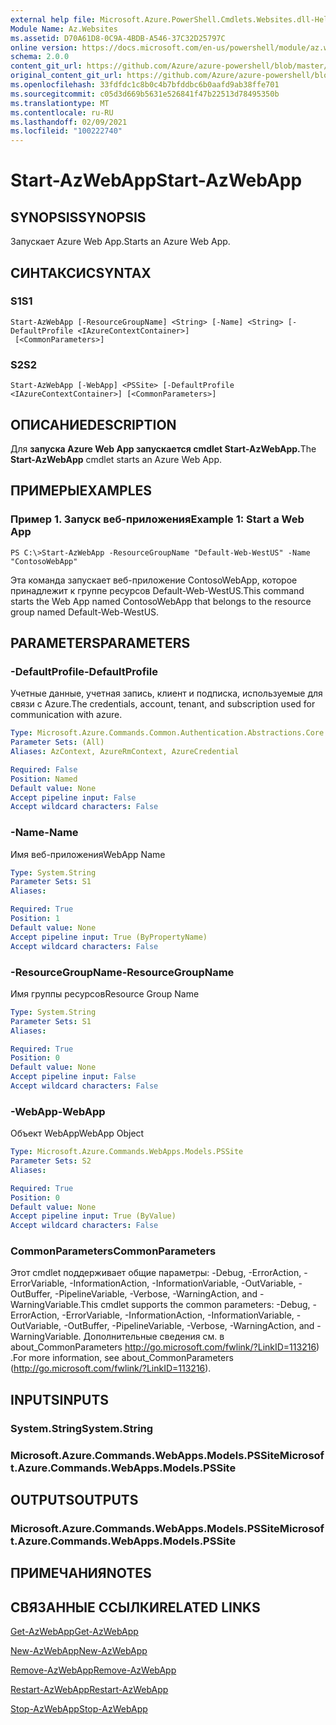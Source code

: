 ```yaml
---
external help file: Microsoft.Azure.PowerShell.Cmdlets.Websites.dll-Help.xml
Module Name: Az.Websites
ms.assetid: D70A61D8-0C9A-4BDB-A546-37C32D25797C
online version: https://docs.microsoft.com/en-us/powershell/module/az.websites/start-azwebapp
schema: 2.0.0
content_git_url: https://github.com/Azure/azure-powershell/blob/master/src/Websites/Websites/help/Start-AzWebApp.md
original_content_git_url: https://github.com/Azure/azure-powershell/blob/master/src/Websites/Websites/help/Start-AzWebApp.md
ms.openlocfilehash: 33fdfdc1c8b0c4b7bfddbc6b0aafd9ab38ffe701
ms.sourcegitcommit: c05d3d669b5631e526841f47b22513d78495350b
ms.translationtype: MT
ms.contentlocale: ru-RU
ms.lasthandoff: 02/09/2021
ms.locfileid: "100222740"
---
```

# <span data-ttu-id="98c0a-101">Start-AzWebApp</span><span class="sxs-lookup"><span data-stu-id="98c0a-101">Start-AzWebApp</span></span>

## <span data-ttu-id="98c0a-102">SYNOPSIS</span><span class="sxs-lookup"><span data-stu-id="98c0a-102">SYNOPSIS</span></span>
<span data-ttu-id="98c0a-103">Запускает Azure Web App.</span><span class="sxs-lookup"><span data-stu-id="98c0a-103">Starts an Azure Web App.</span></span>

## <span data-ttu-id="98c0a-104">СИНТАКСИС</span><span class="sxs-lookup"><span data-stu-id="98c0a-104">SYNTAX</span></span>

### <span data-ttu-id="98c0a-105">S1</span><span class="sxs-lookup"><span data-stu-id="98c0a-105">S1</span></span>
```
Start-AzWebApp [-ResourceGroupName] <String> [-Name] <String> [-DefaultProfile <IAzureContextContainer>]
 [<CommonParameters>]
```

### <span data-ttu-id="98c0a-106">S2</span><span class="sxs-lookup"><span data-stu-id="98c0a-106">S2</span></span>
```
Start-AzWebApp [-WebApp] <PSSite> [-DefaultProfile <IAzureContextContainer>] [<CommonParameters>]
```

## <span data-ttu-id="98c0a-107">ОПИСАНИЕ</span><span class="sxs-lookup"><span data-stu-id="98c0a-107">DESCRIPTION</span></span>
<span data-ttu-id="98c0a-108">Для **запуска Azure Web App запускается cmdlet Start-AzWebApp.**</span><span class="sxs-lookup"><span data-stu-id="98c0a-108">The **Start-AzWebApp** cmdlet starts an Azure Web App.</span></span>

## <span data-ttu-id="98c0a-109">ПРИМЕРЫ</span><span class="sxs-lookup"><span data-stu-id="98c0a-109">EXAMPLES</span></span>

### <span data-ttu-id="98c0a-110">Пример 1. Запуск веб-приложения</span><span class="sxs-lookup"><span data-stu-id="98c0a-110">Example 1: Start a Web App</span></span>
```
PS C:\>Start-AzWebApp -ResourceGroupName "Default-Web-WestUS" -Name "ContosoWebApp"
```

<span data-ttu-id="98c0a-111">Эта команда запускает веб-приложение ContosoWebApp, которое принадлежит к группе ресурсов Default-Web-WestUS.</span><span class="sxs-lookup"><span data-stu-id="98c0a-111">This command starts the Web App named ContosoWebApp that belongs to the resource group named Default-Web-WestUS.</span></span>

## <span data-ttu-id="98c0a-112">PARAMETERS</span><span class="sxs-lookup"><span data-stu-id="98c0a-112">PARAMETERS</span></span>

### <span data-ttu-id="98c0a-113">-DefaultProfile</span><span class="sxs-lookup"><span data-stu-id="98c0a-113">-DefaultProfile</span></span>
<span data-ttu-id="98c0a-114">Учетные данные, учетная запись, клиент и подписка, используемые для связи с Azure.</span><span class="sxs-lookup"><span data-stu-id="98c0a-114">The credentials, account, tenant, and subscription used for communication with azure.</span></span>

```yaml
Type: Microsoft.Azure.Commands.Common.Authentication.Abstractions.Core.IAzureContextContainer
Parameter Sets: (All)
Aliases: AzContext, AzureRmContext, AzureCredential

Required: False
Position: Named
Default value: None
Accept pipeline input: False
Accept wildcard characters: False
```

### <span data-ttu-id="98c0a-115">-Name</span><span class="sxs-lookup"><span data-stu-id="98c0a-115">-Name</span></span>
<span data-ttu-id="98c0a-116">Имя веб-приложения</span><span class="sxs-lookup"><span data-stu-id="98c0a-116">WebApp Name</span></span>

```yaml
Type: System.String
Parameter Sets: S1
Aliases:

Required: True
Position: 1
Default value: None
Accept pipeline input: True (ByPropertyName)
Accept wildcard characters: False
```

### <span data-ttu-id="98c0a-117">-ResourceGroupName</span><span class="sxs-lookup"><span data-stu-id="98c0a-117">-ResourceGroupName</span></span>
<span data-ttu-id="98c0a-118">Имя группы ресурсов</span><span class="sxs-lookup"><span data-stu-id="98c0a-118">Resource Group Name</span></span>

```yaml
Type: System.String
Parameter Sets: S1
Aliases:

Required: True
Position: 0
Default value: None
Accept pipeline input: False
Accept wildcard characters: False
```

### <span data-ttu-id="98c0a-119">-WebApp</span><span class="sxs-lookup"><span data-stu-id="98c0a-119">-WebApp</span></span>
<span data-ttu-id="98c0a-120">Объект WebApp</span><span class="sxs-lookup"><span data-stu-id="98c0a-120">WebApp Object</span></span>

```yaml
Type: Microsoft.Azure.Commands.WebApps.Models.PSSite
Parameter Sets: S2
Aliases:

Required: True
Position: 0
Default value: None
Accept pipeline input: True (ByValue)
Accept wildcard characters: False
```

### <span data-ttu-id="98c0a-121">CommonParameters</span><span class="sxs-lookup"><span data-stu-id="98c0a-121">CommonParameters</span></span>
<span data-ttu-id="98c0a-122">Этот cmdlet поддерживает общие параметры: -Debug, -ErrorAction, -ErrorVariable, -InformationAction, -InformationVariable, -OutVariable, -OutBuffer, -PipelineVariable, -Verbose, -WarningAction, and -WarningVariable.</span><span class="sxs-lookup"><span data-stu-id="98c0a-122">This cmdlet supports the common parameters: -Debug, -ErrorAction, -ErrorVariable, -InformationAction, -InformationVariable, -OutVariable, -OutBuffer, -PipelineVariable, -Verbose, -WarningAction, and -WarningVariable.</span></span> <span data-ttu-id="98c0a-123">Дополнительные сведения см. в about_CommonParameters http://go.microsoft.com/fwlink/?LinkID=113216) .</span><span class="sxs-lookup"><span data-stu-id="98c0a-123">For more information, see about_CommonParameters (http://go.microsoft.com/fwlink/?LinkID=113216).</span></span>

## <span data-ttu-id="98c0a-124">INPUTS</span><span class="sxs-lookup"><span data-stu-id="98c0a-124">INPUTS</span></span>

### <span data-ttu-id="98c0a-125">System.String</span><span class="sxs-lookup"><span data-stu-id="98c0a-125">System.String</span></span>

### <span data-ttu-id="98c0a-126">Microsoft.Azure.Commands.WebApps.Models.PSSite</span><span class="sxs-lookup"><span data-stu-id="98c0a-126">Microsoft.Azure.Commands.WebApps.Models.PSSite</span></span>

## <span data-ttu-id="98c0a-127">OUTPUTS</span><span class="sxs-lookup"><span data-stu-id="98c0a-127">OUTPUTS</span></span>

### <span data-ttu-id="98c0a-128">Microsoft.Azure.Commands.WebApps.Models.PSSite</span><span class="sxs-lookup"><span data-stu-id="98c0a-128">Microsoft.Azure.Commands.WebApps.Models.PSSite</span></span>

## <span data-ttu-id="98c0a-129">ПРИМЕЧАНИЯ</span><span class="sxs-lookup"><span data-stu-id="98c0a-129">NOTES</span></span>

## <span data-ttu-id="98c0a-130">СВЯЗАННЫЕ ССЫЛКИ</span><span class="sxs-lookup"><span data-stu-id="98c0a-130">RELATED LINKS</span></span>

[<span data-ttu-id="98c0a-131">Get-AzWebApp</span><span class="sxs-lookup"><span data-stu-id="98c0a-131">Get-AzWebApp</span></span>](./Get-AzWebApp.md)

[<span data-ttu-id="98c0a-132">New-AzWebApp</span><span class="sxs-lookup"><span data-stu-id="98c0a-132">New-AzWebApp</span></span>](./New-AzWebApp.md)

[<span data-ttu-id="98c0a-133">Remove-AzWebApp</span><span class="sxs-lookup"><span data-stu-id="98c0a-133">Remove-AzWebApp</span></span>](./Remove-AzWebApp.md)

[<span data-ttu-id="98c0a-134">Restart-AzWebApp</span><span class="sxs-lookup"><span data-stu-id="98c0a-134">Restart-AzWebApp</span></span>](./Restart-AzWebApp.md)

[<span data-ttu-id="98c0a-135">Stop-AzWebApp</span><span class="sxs-lookup"><span data-stu-id="98c0a-135">Stop-AzWebApp</span></span>](./Stop-AzWebApp.md)


